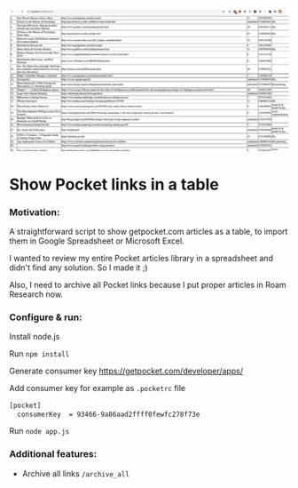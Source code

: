 ![Screenshot](screenshot.png)

# Show Pocket links in a table

### Motivation:

A straightforward script to show getpocket.com articles as a table, to import them in Google Spreadsheet or Microsoft Excel.

I wanted to review my entire Pocket articles library in a spreadsheet
and didn't find any solution. So I made it ;)

Also, I need to archive all Pocket links because I put proper articles in Roam Research now.

### Configure & run:

Install node.js

Run `npm install`

Generate consumer key https://getpocket.com/developer/apps/

Add consumer key for example as `.pocketrc` file

```
[pocket]
  consumerKey  = 93466-9a86aad2ffff0fewfc278f73e
```

Run `node app.js`

### Additional features:

- Archive all links `/archive_all`
